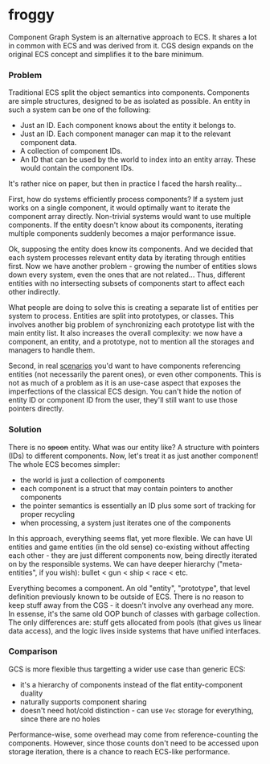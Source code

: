 # froggy
Component Graph System is an alternative approach to ECS. It shares a lot in common with ECS and was derived from it. CGS design expands on the original ECS concept and simplifies it to the bare minimum.

### Problem
Traditional ECS split the object semantics into components. Components are simple structures, designed to be as isolated as possible. An entity in such a system can be one of the following:
  * Just an ID. Each component knows about the entity it belongs to.
  * Just an ID. Each component manager can map it to the relevant component data.
  * A collection of component IDs.
  * An ID that can be used by the world to index into an entity array. These would contain the component IDs.

It's rather nice on paper, but then in practice I faced the harsh reality...

First, how do systems efficiently process components? If a system just works on a single component, it would optimally want to iterate the component array directly. Non-trivial systems would want to use multiple components. If the entity doesn't know about its components, iterating multiple components suddenly becomes a major performance issue.

Ok, supposing the entity does know its components. And we decided that each system processes relevant entity data by iterating through entities first. Now we have another problem - growing the number of entities slows down every system, even the ones that are not related... Thus, different entities with no intersecting subsets of components start to affect each other indirectly.

What people are doing to solve this is creating a separate list of entities per system to process. Entities are split into prototypes, or classes. This involves another big problem of synchronizing each prototype list with the main entity list. It also increases the overall complexity: we now have a component, an entity, and a prototype, not to mention all the storages and managers to handle them.

Second, in real [scenarios](http://gamedev.stackexchange.com/a/31891/6426) you'd want to have components referencing entities (not necessarily the parent ones), or even other components. This is not as much of a problem as it is an use-case aspect that exposes the imperfections of the classical ECS design. You can't hide the notion of entity ID or component ID from the user, they'll still want to use those pointers directly.

### Solution
There is no ~~spoon~~ entity. What was our entity like? A structure with pointers (IDs) to different components. Now, let's treat it as just another component! The whole ECS becomes simpler:
  - the world is just a collection of components
  - each component is a struct that may contain pointers to another components
  - the pointer semantics is essentially an ID plus some sort of tracking for proper recycling
  - when processing, a system just iterates one of the components

In this approach, everything seems flat, yet more flexible. We can have UI entities and game entities (in the old sense) co-existing without affecting each other - they are just different components now, being directly iterated on by the responsible systems. We can have deeper hierarchy ("meta-entities", if you wish): bullet < gun < ship < race < etc.

Everything becomes a component. An old "entity", "prototype", that level definition previously known to be outside of ECS. There is no reason to keep stuff away from the CGS - it doesn't involve any overhead any more. In essense, it's the same old OOP bunch of classes with garbage collection. The only differences are: stuff gets allocated from pools (that gives us linear data access), and the logic lives inside systems that have unified interfaces.

### Comparison
GCS is more flexible thus targetting a wider use case than generic ECS:
  - it's a hierarchy of components instead of the flat entity-component duality
  - naturally supports component sharing
  - doesn't need hot/cold distinction - can use `Vec` storage for everything, since there are no holes

Performance-wise, some overhead may come from reference-counting the components. However, since those counts don't need to be accessed upon storage iteration, there is a chance to reach ECS-like performance.
